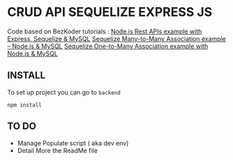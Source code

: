 # CRUD API SEQUELIZE EXPRESS JS

Code based on BezKoder tutorials : 
[Node.js Rest APIs example with Express, Sequelize & MySQL](https://bezkoder.com/node-js-express-sequelize-mysql/)
[Sequelize Many-to-Many Association example – Node.js & MySQL](https://bezkoder.com/sequelize-associate-many-to-many/)
[Sequelize One-to-Many Association example with Node.js & MySQL](https://bezkoder.com/sequelize-associate-one-to-many/)

## INSTALL

To set up project you can go to `backend`

```
npm install
```
## TO DO

 - Manage Populate script ( aka dev env)
 - Detail More the ReadMe file



